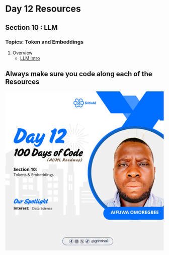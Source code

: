 # Day 12 Resources 

## Section 10 : LLM

### Topics: Token and Embeddings
1. Overview
    * [LLM Intro](https://www.youtube.com/watch?v=yfHHvmaMkcA&pp=ygUYdG9rZW4gYW5kIGVtYmVkZGluZ3MgbGxt)


## Always make sure you code along each of the Resources 

![alt text](12.png)


